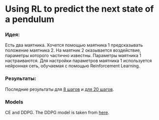 # Using RL to predict the next state of a pendulum

### Идея:

Есть два маятника. Хочется помощью маятника 1 предсказывать положение маятника 2. На маятник 2 оказывается воздействие, параметры которого частично известны. Параметры маятника 1 настраиваются. Для настройки параметров маятника 1 используется нейронная сеть, обучаемая с помощью Reinforcement Learning.

### Результаты:

Последние результаты для [8 шагов](https://github.com/bamasa/rl_pendulum_predict/blob/master/motion_4-hist-stable-n_steps%3D8.ipynb) и [для 20 шагов](https://github.com/bamasa/rl_pendulum_predict/blob/master/motion_4-hist-n_steps%3D20.ipynb).

### Models

CE and DDPG. The DDPG model is taken from [here](https://github.com/udacity/deep-reinforcement-learning/tree/master/ddpg-pendulum).
